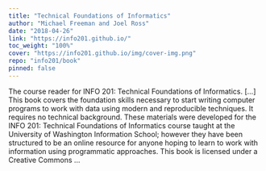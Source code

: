 ```yaml
---
title: "Technical Foundations of Informatics"
author: "Michael Freeman and Joel Ross"
date: "2018-04-26"
link: "https://info201.github.io/"
toc_weight: "100%"
cover: "https://info201.github.io/img/cover-img.png"
repo: "info201/book"
pinned: false
---
```


The course reader for INFO 201: Technical Foundations of Informatics. [...] This book covers the foundation skills necessary to start writing computer programs to work with data using modern and reproducible techniques. It requires no technical background. These materials were developed for the INFO 201: Technical Foundations of Informatics course taught at the University of Washington Information School; however they have been structured to be an online resource for anyone hoping to learn to work with information using programmatic approaches. This book is licensed under a Creative Commons ...
